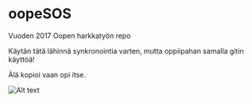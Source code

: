 # oopeSOS 
Vuoden 2017 Oopen harkkatyön repo

Käytän tätä lähinnä synkronointia varten, mutta oppiipahan samalla gitin käyttöä!

Älä kopioi vaan opi itse.

![Alt text](http://s2.quickmeme.com/img/c9/c994561a97196e69fbd2c11d1cf53f375fb098aaea8abf0b9701b8a5c6bb8a83.jpg "me_irl")
